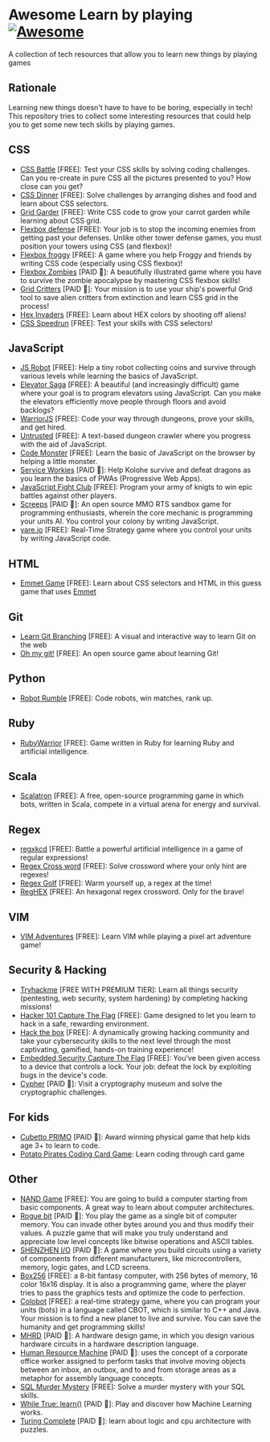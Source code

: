 # Awesome Learn by playing [![Awesome](https://awesome.re/badge.svg)](https://awesome.re)

A collection of tech resources that allow you to learn new things by playing games


## Rationale

Learning new things doesn't have to have to be boring, especially in tech! This repository tries to collect some interesting resources that could help you to get some new tech skills by playing games.


## CSS

- [CSS Battle](https://cssbattle.dev/) \[FREE\]: Test your CSS skills by solving coding challenges. Can you re-create in pure CSS all the pictures presented to you? How close can you get? 
- [CSS Dinner](https://flukeout.github.io/) \[FREE\]: Solve challenges by arranging dishes and food and learn about CSS selectors.
- [Grid Garder](https://cssgridgarden.com/) \[FREE\]: Write CSS code to grow your carrot garden while learning about CSS grid.
- [Flexbox defense](http://www.flexboxdefense.com/) \[FREE\]: Your job is to stop the incoming enemies from getting past your defenses. Unlike other tower defense games, you must position your towers using CSS (and flexbox)!
- [Flexbox froggy](http://flexboxfroggy.com/) \[FREE\]: A game where you help Froggy and friends by writing CSS code (especially using CSS flexbox)!
- [Flexbox Zombies](https://flexboxzombies.com/p/flexbox-zombies) \[PAID 💸\]: A beautifully illustrated game where you have to survive the zombie apocalypse by mastering CSS flexbox skills!
- [Grid Critters](https://gridcritters.com/) \[PAID 💸\]: Your mission is to use your ship's powerful Grid tool to save alien critters from extinction and learn CSS grid in the process!
- [Hex Invaders](http://www.hexinvaders.com/) \[FREE\]: Learn about HEX colors by shooting off aliens!
- [CSS Speedrun](https://css-speedrun.netlify.app/) \[FREE\]: Test your skills with CSS selectors!


## JavaScript

- [JS Robot](https://lab.reaal.me/jsrobot/) \[FREE\]: Help a tiny robot collecting coins and survive through various levels while learning the basics of JavaScript.
- [Elevator Saga](https://play.elevatorsaga.com/) \[FREE\]: A beautiful (and increasingly difficult) game where your goal is to program elevators using JavaScript. Can you make the elevators efficiently move people through floors and avoid backlogs?
- [WarriorJS](https://warriorjs.com/) \[FREE\]: Code your way through dungeons, prove your skills, and get hired.
- [Untrusted](https://alexnisnevich.github.io/untrusted/) \[FREE\]: A text-based dungeon crawler where you progress with the aid of JavaScript.
- [Code Monster](http://www.crunchzilla.com/code-monster) \[FREE\]: Learn the basic of JavaScript on the browser by helping a little monster.
- [Service Workies](https://serviceworkies.com/) \[PAID 💸\]: Help Kolohe survive and defeat dragons as you learn the basics of PWAs (Progressive Web Apps).
- [JavaScript Fight Club](https://jsfight.club/) \[FREE\]: Program your army of knigts to win epic battles against other players.
- [Screeps](https://screeps.com/) \[PAID 💸\]: An open source MMO RTS sandbox game for programming enthusiasts, wherein the core mechanic is programming your units AI. You control your colony by writing JavaScript.
- [yare.io](https://yare.io/) \[FREE\]: Real-Time Strategy game where you control your units by writing JavaScript code.

## HTML

- [Emmet Game](https://ahndohun.github.io/emmet-game/) \[FREE\]: Learn about CSS selectors and HTML in this guess game that uses [Emmet](https://docs.emmet.io/)


## Git

- [Learn Git Branching](https://learngitbranching.js.org/) \[FREE\]: A visual and interactive way to learn Git on the web
- [Oh my git!](https://ohmygit.org/) \[FREE\]: An open source game about learning Git!


## Python

- [Robot Rumble](https://robotrumble.org/) \[FREE\]: Code robots, win matches, rank up.


## Ruby

- [RubyWarrior](https://github.com/ryanb/ruby-warrior) \[FREE\]: Game written in Ruby for learning Ruby and artificial intelligence.


## Scala

- [Scalatron](http://scalatron.github.io/) \[FREE\]: A free, open-source programming game in which bots, written in Scala, compete in a virtual arena for energy and survival.


## Regex

- [regxkcd](https://mekagem.itch.io/regxkcd) \[FREE\]: Battle a powerful artificial intelligence in a game of regular expressions!
- [Regex Cross word](https://regexcrossword.com/) \[FREE\]: Solve crossword where your only hint are regexes!
- [Regex Golf](https://alf.nu/RegexGolf) \[FREE\]: Warm yourself up, a regex at the time!
- [RegHEX](https://rampion.github.io/RegHex/) \[FREE\]: An hexagonal regex crossword. Only for the brave!


## VIM

- [VIM Adventures](https://vim-adventures.com/)  \[FREE\]: Learn VIM while playing a pixel art adventure game!


## Security & Hacking

- [Tryhackme](https://tryhackme.com/) \[FREE WITH PREMIUM TIER\]: Learn all things security (pentesting, web security, system hardening) by completing hacking missions!
- [Hacker 101 Capture The Flag](https://ctf.hacker101.com/) \[FREE\]: Game designed to let you learn to hack in a safe, rewarding environment.
- [Hack the box](https://www.hackthebox.eu/) \[FREE\]: A dynamically growing hacking community and take your cybersecurity skills to the next level through the most captivating, gamified, hands-on training experience!
- [Embedded Security Capture The Flag](https://microcorruption.com/) \[FREE\]: You've been given access to a device that controls a lock. Your job: defeat the lock by exploiting bugs in the device's code.
- [Cypher](https://store.steampowered.com/app/746710/Cypher/) \[PAID 💸\]: Visit a cryptography museum and solve the cryptographic challenges.


## For kids

- [Cubetto PRIMO](https://www.primotoys.com/) \[PAID 💸\]: Award winning physical game that help kids age 3+ to learn to code.
- [Potato Pirates Coding Card Game](https://potatopirates.game/): Learn coding through card game


## Other

- [NAND Game](https://nandgame.com/) \[FREE\]: You are going to build a computer starting from basic components. A great way to learn about computer architectures.
- [Rogue bit](https://store.steampowered.com/app/949790/Rogue_Bit/) \[PAID 💸\]: You play the game as a single bit of computer memory. You can invade other bytes around you and thus modify their values. A puzzle game that will make you truly understand and appreciate low level concepts like bitwise operations and ASCII tables.
- [SHENZHEN I/O](https://store.steampowered.com/app/504210/SHENZHEN_IO/) \[PAID 💸\]: A game where you build circuits using a variety of components from different manufacturers, like microcontrollers, memory, logic gates, and LCD screens.
- [Box256](http://box-256.com/) \[FREE\]: a 8-bit fantasy computer, with 256 bytes of memory, 16 color 16x16 display. It is also a programming game, where the player tries to pass the graphics tests and optimize the code to perfection.
- [Colobot](https://colobot.info/) \[FREE\]: a real-time strategy game, where you can program your units (bots) in a language called CBOT, which is similar to C++ and Java. Your mission is to find a new planet to live and survive. You can save the humanity and get programming skills!
- [MHRD](https://store.steampowered.com/app/576030/MHRD/) \[PAID 💸\]: A hardware design game, in which you design various hardware circuits in a hardware description language.
- [Human Resource Machine](https://tomorrowcorporation.com/humanresourcemachine) \[PAID 💸\]: uses the concept of a corporate office worker assigned to perform tasks that involve moving objects between an inbox, an outbox, and to and from storage areas as a metaphor for assembly language concepts. 
- [SQL Murder Mystery](https://mystery.knightlab.com/) \[FREE\]: Solve a murder mystery with your SQL skills.
- [While True: learn()](https://store.steampowered.com/app/619150/while_True_learn/) \[PAID 💸\]: Play and discover how Machine Learning works.
- [Turing Complete](https://store.steampowered.com/app/1444480/Turing_Complete/) \[PAID 💸\]: learn about logic and cpu architecture with puzzles.
